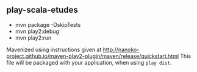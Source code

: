 play-scala-etudes
------------------

- mvn package -DskipTests
- mvn play2:debug
- mvn play2:run

Mavenized using instructions given at http://nanoko-project.github.io/maven-play2-plugin/maven/release/quickstart.html
This file will be packaged with your application, when using `play dist`.
